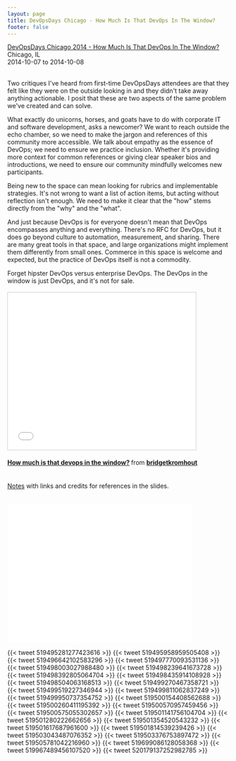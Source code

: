 ```yaml
---
layout: page
title: DevOpsDays Chicago - How Much Is That DevOps In The Window?
footer: false
---
```


<a href="http://devopsdays.org/events/2014-chicago/proposals/How%20Much%20Is%20That%20DevOps%20In%20The%20Window/">DevOpsDays Chicago 2014 - How Much Is That DevOps In The Window?</a><br>
Chicago, IL<br>
2014-10-07 to 2014-10-08
<br><br>

<p>
Two critiques I've heard from first-time DevOpsDays attendees are that they felt like they were on the outside looking in and they didn't take away anything actionable. I posit that these are two aspects of the same problem we've created and can solve.

<p>
What exactly do unicorns, horses, and goats have to do with corporate IT and software development, asks a newcomer? We want to reach outside the echo chamber, so we need to make the jargon and references of this community more accessible. We talk about empathy as the essence of DevOps; we need to ensure we practice inclusion. Whether it's providing more context for common references or giving clear speaker bios and introductions, we need to ensure our community mindfully welcomes new participants.
<p>
Being new to the space can mean looking for rubrics and implementable strategies. It's not wrong to want a list of action items, but acting without reflection isn't enough. We need to make it clear that the "how" stems directly from the "why" and the "what".
<p>
And just because DevOps is for everyone doesn't mean that DevOps encompasses anything and everything. There's no RFC for DevOps, but it does go beyond culture to automation, measurement, and sharing. There are many great tools in that space, and large organizations might implement them differently from small ones. Commerce in this space is welcome and expected, but the practice of DevOps itself is not a commodity.
<p>
Forget hipster DevOps versus enterprise DevOps. The DevOps in the window is just DevOps, and it's not for sale.

<br>
<br>

<iframe src="//www.slideshare.net/slideshow/embed_code/39979648" width="427" height="356" frameborder="0" marginwidth="0" marginheight="0" scrolling="no" style="border:1px solid #CCC; border-width:1px; margin-bottom:5px; max-width: 100%;" allowfullscreen> </iframe> <div style="margin-bottom:5px"> <strong> <a href="https://www.slideshare.net/bridgetkromhout/how-much-is-that-devops-in-the-window" title="How much is that devops in the window?" target="_blank">How much is that devops in the window?</a> </strong> from <strong><a href="http://www.slideshare.net/bridgetkromhout" target="_blank">bridgetkromhout</a></strong> </div>

<br>

<a href="notes/">Notes</a> with links and credits for references in the slides.

<p>

<br>
<iframe width="420" height="315" src="//www.youtube.com/embed/FauvrV9CE1I" frameborder="0" allowfullscreen></iframe>

<br>












{{< tweet 519495281277423616 >}}
{{< tweet 519495958959505408 >}}
{{< tweet 519496642102583296 >}}
{{< tweet 519497770093531136 >}}
{{< tweet 519498003027988480 >}}
{{< tweet 519498239641673728 >}}
{{< tweet 519498392805064704 >}}
{{< tweet 519498435914108928 >}}
{{< tweet 519498504063168513 >}}
{{< tweet 519499270467358721 >}}
{{< tweet 519499519227346944 >}}
{{< tweet 519499811062837249 >}}
{{< tweet 519499950737354752 >}}
{{< tweet 519500154408562688 >}}
{{< tweet 519500260411195392 >}}
{{< tweet 519500570957459456 >}}
{{< tweet 519500575055302657 >}}
{{< tweet 519501141756104704 >}}
{{< tweet 519501280222662656 >}}
{{< tweet 519501354520543232 >}}
{{< tweet 519501617687961600 >}}
{{< tweet 519501814539239426 >}}
{{< tweet 519503043487076352 >}}
{{< tweet 519503376753897472 >}}
{{< tweet 519505781042216960 >}}
{{< tweet 519699086128058368 >}}
{{< tweet 519967489456107520 >}}
{{< tweet 520179137252982785 >}}
